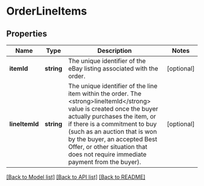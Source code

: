 # OrderLineItems

## Properties
Name | Type | Description | Notes
------------ | ------------- | ------------- | -------------
**itemId** | **string** | The unique identifier of the eBay listing associated with the order. | [optional] 
**lineItemId** | **string** | The unique identifier of the line item within the order. The &lt;strong&gt;lineItemId&lt;/strong&gt; value is created once the buyer actually purchases the item, or if there is a commitment to buy (such as an auction that is won by the buyer, an accepted Best Offer, or other situation that does not require immediate payment from the buyer). | [optional] 

[[Back to Model list]](../../README.md#documentation-for-models) [[Back to API list]](../../README.md#documentation-for-api-endpoints) [[Back to README]](../../README.md)

